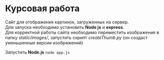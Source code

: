 # Курсовая работа
Сайт для отображения картинок, загруженных на сервер.  
Для запуска необходимо установить __Node js__ и __express__.  
Для корректной работы сайта необходимо переместить изображения в папку _static/images/_, запустить скрипт _createThumb.py_ (он создаст уменьшенные версии изображений)

Запустить __Node.js__ ``node app.js``
